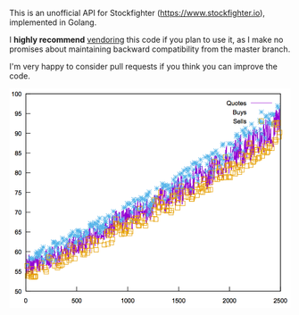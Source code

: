 This is an unofficial API for Stockfighter (https://www.stockfighter.io), implemented in Golang.

I **highly recommend** [vendoring](https://golang.org/cmd/go/#hdr-Vendor_Directories) this code if you plan to use it,
as I make no promises about maintaining backward compatibility from the master branch.

I'm very happy to consider pull requests if you think you can improve the code.

![logo](https://github.com/armhold/sfapi/blob/master/stockfighter.png "SFAPI Logo")

